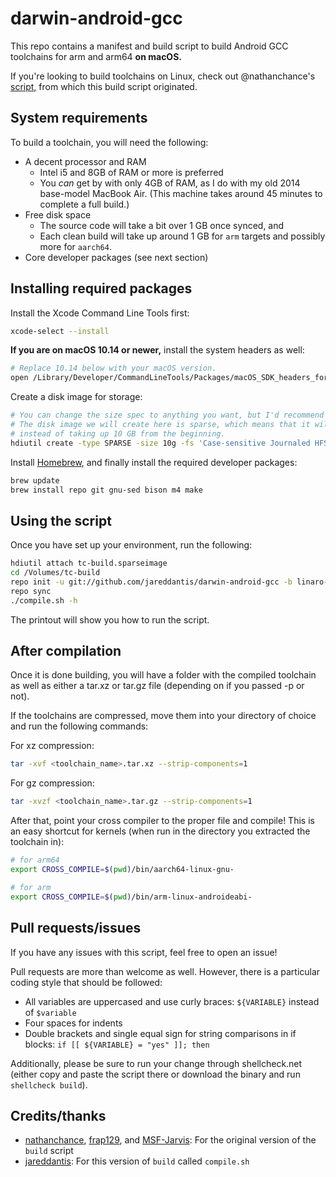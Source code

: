 # darwin-android-gcc

This repo contains a manifest and build script to build Android GCC toolchains for arm and arm64 **on macOS.**

If you're looking to build toolchains on Linux, check out @nathanchance's [script,](https://github.com/nathanchance/build-tools-gcc) from which this build script originated.


## System requirements

To build a toolchain, you will need the following:

+ A decent processor and RAM
  + Intel i5 and 8GB of RAM or more is preferred
  + You *can* get by with only 4GB of RAM, as I do with my old 2014 base-model MacBook Air. (This machine takes around 45 minutes to complete a full build.)
+ Free disk space
  + The source code will take a bit over 1 GB once synced, and
  + Each clean build will take up around 1 GB for `arm` targets and possibly more for `aarch64`.
+ Core developer packages (see next section)


## Installing required packages

Install the Xcode Command Line Tools first:
```bash
xcode-select --install
```

**If you are on macOS 10.14 or newer,** install the system headers as well:
```bash
# Replace 10.14 below with your macOS version.
open /Library/Developer/CommandLineTools/Packages/macOS_SDK_headers_for_macOS_10.14.pkg
```

Create a disk image for storage:
```bash
# You can change the size spec to anything you want, but I'd recommend at least 10g (10 GB).
# The disk image we will create here is sparse, which means that it will grow as necessary,
# instead of taking up 10 GB from the beginning.
hdiutil create -type SPARSE -size 10g -fs 'Case-sensitive Journaled HFS+' -volname tc-build tc-build.sparseimage
```

Install [Homebrew](https://brew.sh), and finally install the required developer packages:
```bash
brew update
brew install repo git gnu-sed bison m4 make
```


## Using the script

Once you have set up your environment, run the following:

```bash
hdiutil attach tc-build.sparseimage
cd /Volumes/tc-build
repo init -u git://github.com/jareddantis/darwin-android-gcc -b linaro-7.x --depth 1
repo sync
./compile.sh -h
```

The printout will show you how to run the script.


## After compilation

Once it is done building, you will have a folder with the compiled toolchain as well as either a tar.xz or tar.gz file (depending on if you passed -p or not).

If the toolchains are compressed, move them into your directory of choice and run the following commands:

For xz compression:

```bash
tar -xvf <toolchain_name>.tar.xz --strip-components=1
```

For gz compression:

```bash
tar -xvzf <toolchain_name>.tar.gz --strip-components=1
```

After that, point your cross compiler to the proper file and compile! This is
an easy shortcut for kernels (when run in the directory you extracted the
toolchain in):

```bash
# for arm64
export CROSS_COMPILE=$(pwd)/bin/aarch64-linux-gnu-

# for arm
export CROSS_COMPILE=$(pwd)/bin/arm-linux-androideabi-
```


## Pull requests/issues

If you have any issues with this script, feel free to open an issue!

Pull requests are more than welcome as well. However, there is a particular coding style that should be followed:

+ All variables are uppercased and use curly braces: ```${VARIABLE}``` instead of ```$variable```
+ Four spaces for indents
+ Double brackets and single equal sign for string comparisons in if blocks: ```if [[ ${VARIABLE} = "yes" ]]; then```

Additionally, please be sure to run your change through shellcheck.net (either copy and paste the script there or download the binary and run `shellcheck build`).


## Credits/thanks

+ [nathanchance](https://github.com/nathanchance), [frap129](https://github.com/frap129), and [MSF-Jarvis](https://github.com/MSF-Jarvis): For the original version of the `build` script
+ [jareddantis](https://github.com/jareddantis): For this version of `build` called `compile.sh`
